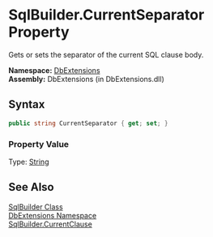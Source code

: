 SqlBuilder.CurrentSeparator Property
====================================
Gets or sets the separator of the current SQL clause body.

**Namespace:** [DbExtensions][1]  
**Assembly:** DbExtensions (in DbExtensions.dll)

Syntax
------

```csharp
public string CurrentSeparator { get; set; }
```

### Property Value
Type: [String][2]

See Also
--------
[SqlBuilder Class][3]  
[DbExtensions Namespace][1]  
[SqlBuilder.CurrentClause][4]  

[1]: ../README.md
[2]: http://msdn.microsoft.com/en-us/library/s1wwdcbf
[3]: README.md
[4]: CurrentClause.md